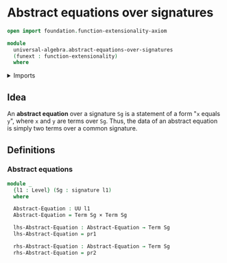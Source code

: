# Abstract equations over signatures

```agda
open import foundation.function-extensionality-axiom

module
  universal-algebra.abstract-equations-over-signatures
  (funext : function-extensionality)
  where
```

<details><summary>Imports</summary>

```agda
open import foundation.cartesian-product-types funext
open import foundation.dependent-pair-types
open import foundation.universe-levels

open import universal-algebra.signatures funext
open import universal-algebra.terms-over-signatures funext
```

</details>

## Idea

An **abstract equation** over a signature `Sg` is a statement of a form "`x`
equals `y`", where `x` and `y` are terms over `Sg`. Thus, the data of an
abstract equation is simply two terms over a common signature.

## Definitions

### Abstract equations

```agda
module _
  {l1 : Level} (Sg : signature l1)
  where

  Abstract-Equation : UU l1
  Abstract-Equation = Term Sg × Term Sg

  lhs-Abstract-Equation : Abstract-Equation → Term Sg
  lhs-Abstract-Equation = pr1

  rhs-Abstract-Equation : Abstract-Equation → Term Sg
  rhs-Abstract-Equation = pr2
```
